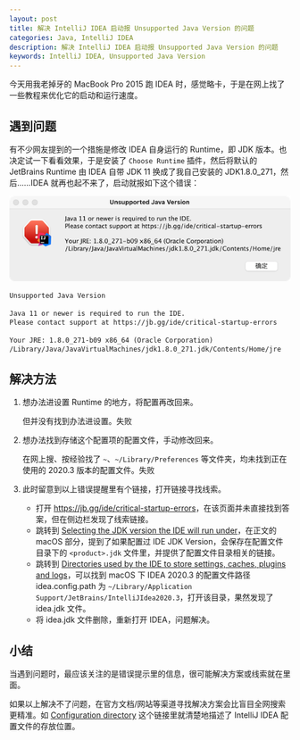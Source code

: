 ```yaml
---
layout: post
title: 解决 IntelliJ IDEA 启动报 Unsupported Java Version 的问题
categories: Java, IntelliJ IDEA
description: 解决 IntelliJ IDEA 启动报 Unsupported Java Version 的问题
keywords: IntelliJ IDEA, Unsupported Java Version
---
```


今天用我老掉牙的 MacBook Pro 2015 跑 IDEA 时，感觉略卡，于是在网上找了一些教程来优化它的启动和运行速度。

## 遇到问题

有不少网友提到的一个措施是修改 IDEA 自身运行的 Runtime，即 JDK 版本。也决定试一下看看效果，于是安装了 `Choose Runtime` 插件，然后将默认的 JetBrains Runtime 由 IDEA 自带 JDK 11 换成了我自己安装的 JDK1.8.0_271，然后……IDEA 就再也起不来了，启动就报如下这个错误：

![](/images/posts/java/idea-unsupported-java-version.png)

```
Unsupported Java Version

Java 11 or newer is required to run the IDE.
Please contact support at https://jb.gg/ide/critical-startup-errors

Your JRE: 1.8.0_271-b09 x86_64 (Oracle Corporation)
/Library/Java/JavaVirtualMachines/jdk1.8.0_271.jdk/Contents/Home/jre
```

## 解决方法

1. 想办法进设置 Runtime 的地方，将配置再改回来。

    但并没有找到办法进设置。失败

2. 想办法找到存储这个配置项的配置文件，手动修改回来。

    在网上搜、按经验找了 `~`、`~/Library/Preferences` 等文件夹，均未找到正在使用的 2020.3 版本的配置文件。失败

3. 此时留意到以上错误提醒里有个链接，打开链接寻找线索。

    - 打开 <https://jb.gg/ide/critical-startup-errors>，在该页面并未直接找到答案，但在侧边栏发现了线索链接。
    - 跳转到 [Selecting the JDK version the IDE will run under](https://intellij-support.jetbrains.com/hc/en-us/articles/206544879-Selecting-the-JDK-version-the-IDE-will-run-under)，在正文的 macOS 部分，提到了如果配置过 IDE JDK Version，会保存在配置文件目录下的 `<product>.jdk` 文件里，并提供了配置文件目录相关的链接。
    - 跳转到 [Directories used by the IDE to store settings, caches, plugins and logs](https://intellij-support.jetbrains.com/hc/en-us/articles/206544519)，可以找到 macOS 下 IDEA 2020.3 的配置文件路径 idea.config.path 为 `~/Library/Application Support/JetBrains/IntelliJIdea2020.3`，打开该目录，果然发现了 idea.jdk 文件。
    - 将 idea.jdk 文件删除，重新打开 IDEA，问题解决。

## 小结

当遇到问题时，最应该关注的是错误提示里的信息，很可能解决方案或线索就在里面。

如果以上解决不了问题，在官方文档/网站等渠道寻找解决方案会比盲目全网搜索更精准。如 [Configuration directory](https://www.jetbrains.com/help/idea/tuning-the-ide.html#config-directory) 这个链接里就清楚地描述了 IntelliJ IDEA 配置文件的存放位置。